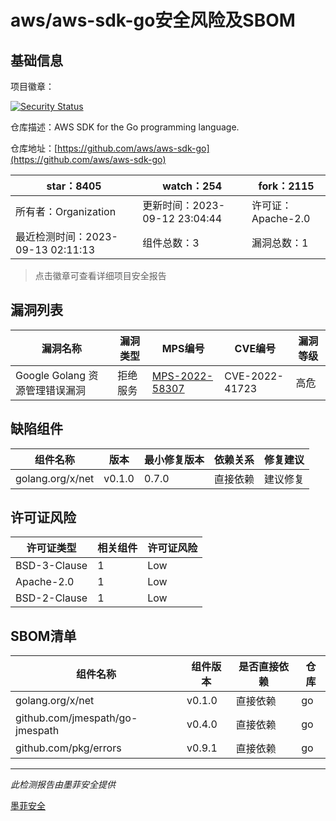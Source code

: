 # aws/aws-sdk-go安全风险及SBOM

## 基础信息

项目徽章：

[![Security Status](https://www.murphysec.com/platform3/v31/badge/1701659429308252160.svg)](https://www.murphysec.com/console/report/1701659429228560384/1701659429308252160)

仓库描述：AWS SDK for the Go programming language.

仓库地址：[https://github.com/aws/aws-sdk-go](https://github.com/aws/aws-sdk-go)

| star：8405 | watch：254 | fork：2115 |
| ----------- | -------------- | ------------ |
| 所有者：Organization | 更新时间：2023-09-12 23:04:44 | 许可证：Apache-2.0 |
| 最近检测时间：2023-09-13 02:11:13 | 组件总数：3 | 漏洞总数：1 |

> 点击徽章可查看详细项目安全报告



## 漏洞列表

| 漏洞名称 | 漏洞类型 | MPS编号 | CVE编号 | 漏洞等级 |
| ------- | ------ | ------- | ------ | ----- |
|Google Golang 资源管理错误漏洞|拒绝服务|[MPS-2022-58307](https://www.oscs1024.com/hd/MPS-2022-58307)|CVE-2022-41723|高危|




## 缺陷组件

| 组件名称 | 版本 | 最小修复版本 | 依赖关系 | 修复建议 |
| -------- | ---- | ------------ | -------- | -------- |
|golang.org/x/net|v0.1.0|0.7.0|直接依赖|建议修复|C:0|H:1|M:0|L:0|




## 许可证风险

| 许可证类型 | 相关组件 | 许可证风险 |
| ---------- | -------- | ---------- |
|BSD-3-Clause|1|Low|
|Apache-2.0|1|Low|
|BSD-2-Clause|1|Low|




## SBOM清单

| 组件名称 | 组件版本 | 是否直接依赖 | 仓库 |
| -------- | -------- | ------------ | ---- |
|golang.org/x/net|v0.1.0|直接依赖|go|
|github.com/jmespath/go-jmespath|v0.4.0|直接依赖|go|
|github.com/pkg/errors|v0.9.1|直接依赖|go|


------

*此检测报告由墨菲安全提供*

[墨菲安全](www.murphysec.com)